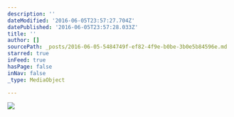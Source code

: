 ```yaml
---
description: ''
dateModified: '2016-06-05T23:57:27.704Z'
datePublished: '2016-06-05T23:57:28.033Z'
title: ''
author: []
sourcePath: _posts/2016-06-05-5484749f-ef82-4f9e-b0be-3b0e5b84596e.md
starred: true
inFeed: true
hasPage: false
inNav: false
_type: MediaObject

---
```

<article style=""><img src="https://the-grid-user-content.s3-us-west-2.amazonaws.com/85de4818-4f66-4eb2-9dab-8b663845e780.png" /></article>